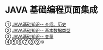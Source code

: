 # JAVA 基础编程页面集成

① [JAVA基础知识-- 介绍、历史](basicKnowledge.md)                
② [JAVA基础知识-- 基本数据类型](basicKnowledge-0.md)     
③ [JAVA基础知识-- 变量](basicKnowledge-1.md)     
④⑤⑥⑦⑧⑨⑩